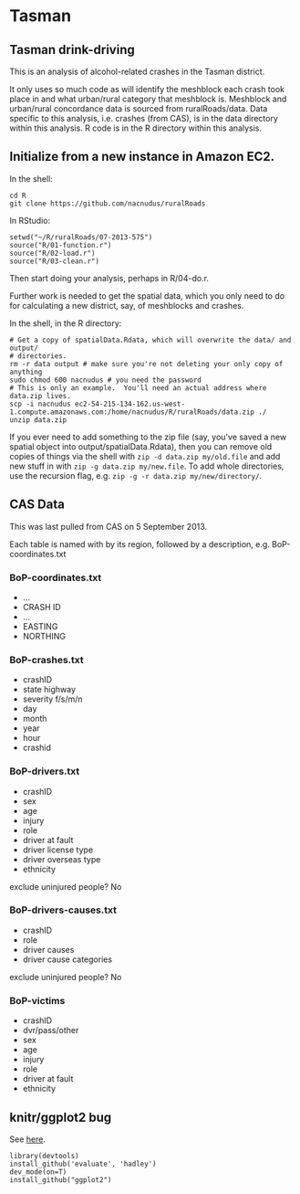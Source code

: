 Tasman
======
Tasman drink-driving
--------------------

This is an analysis of alcohol-related crashes in the Tasman district.

It only uses so much code as will identify the meshblock each crash took place in and what urban/rural category that meshblock is.  Meshblock and urban/rural concordance data is sourced from ruralRoads/data.  Data specific to this analysis, i.e. crashes (from CAS), is in the data directory within this analysis.  R code is in the R directory within this analysis.

Initialize from a new instance in Amazon EC2.
---------------------------------------------

In the shell:
```
cd R
git clone https://github.com/nacnudus/ruralRoads
```

In RStudio:
```
setwd("~/R/ruralRoads/07-2013-575")
source("R/01-function.r")
source("R/02-load.r")
source("R/03-clean.r")
```
Then start doing your analysis, perhaps in R/04-do.r.

Further work is needed to get the spatial data, which you only need to do for calculating a new district, say, of meshblocks and crashes.

In the shell, in the R directory:
```
# Get a copy of spatialData.Rdata, which will overwrite the data/ and output/
# directories.
rm -r data output # make sure you're not deleting your only copy of anything
sudo chmod 600 nacnudus # you need the password
# This is only an example.  You'll need an actual address where data.zip lives.
scp -i nacnudus ec2-54-215-134-162.us-west-1.compute.amazonaws.com:/home/nacnudus/R/ruralRoads/data.zip ./
unzip data.zip
```

If you ever need to add something to the zip file (say, you've saved a new spatial object into output/spatialData.Rdata), then you can remove old copies of things via the shell with `zip -d data.zip my/old.file` and add new stuff in with `zip -g data.zip my/new.file`.  To add whole directories, use the recursion flag, e.g. `zip -g -r data.zip my/new/directory/`.


CAS Data
--------
This was last pulled from CAS on 5 September 2013.

Each table is named with by its region, followed by a description, e.g. BoP-coordinates.txt

### BoP-coordinates.txt
* ...
* CRASH ID
* ...
* EASTING
* NORTHING

### BoP-crashes.txt
* crashID
* state highway
* severity f/s/m/n
* day
* month
* year
* hour
* crashid

### BoP-drivers.txt
* crashID
* sex
* age
* injury
* role
* driver at fault
* driver license type
* driver overseas type
* ethnicity

exclude uninjured people? No

### BoP-drivers-causes.txt
* crashID
* role
* driver causes
* driver cause categories

exclude uninjured people? No

### BoP-victims
* crashID
* dvr/pass/other
* sex
* age
* injury
* role
* driver at fault
* ethnicity

knitr/ggplot2 bug
-----------------
See [here](https://github.com/hadley/evaluate/pull/26).
```
library(devtools)
install_github('evaluate', 'hadley')
dev_mode(on=T)
install_github("ggplot2")
```